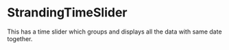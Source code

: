 # StrandingTimeSlider
This has a time slider which groups and displays all the data with same date together.
